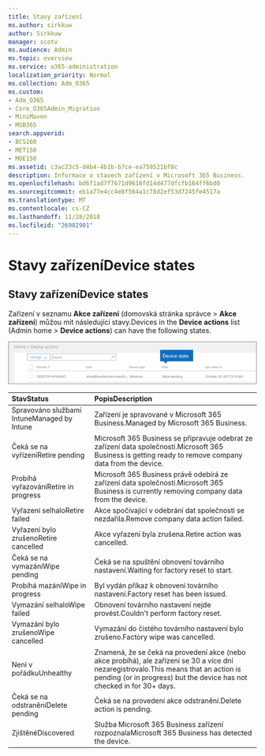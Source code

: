 ```yaml
---
title: Stavy zařízení
ms.author: sirkkuw
author: Sirkkuw
manager: scotv
ms.audience: Admin
ms.topic: overview
ms.service: o365-administration
localization_priority: Normal
ms.collection: Adm_O365
ms.custom:
- Adm_O365
- Core_O365Admin_Migration
- MiniMaven
- MSB365
search.appverid:
- BCS160
- MET150
- MOE150
ms.assetid: c3ac23c5-d4b4-4b1b-b7ce-ea759521bf8c
description: Informace o stavech zařízení v Microsoft 365 Business.
ms.openlocfilehash: bd6f1ad7f7671d9616fd14d477dfcfb164ff6bd0
ms.sourcegitcommit: eb1a77e4cc4e8f564a1c78d2ef53d7245fe4517a
ms.translationtype: MT
ms.contentlocale: cs-CZ
ms.lasthandoff: 11/28/2018
ms.locfileid: "26982901"
---
```

# <a name="device-states"></a><span data-ttu-id="c684a-103">Stavy zařízení</span><span class="sxs-lookup"><span data-stu-id="c684a-103">Device states</span></span>

## <a name="device-states"></a><span data-ttu-id="c684a-104">Stavy zařízení</span><span class="sxs-lookup"><span data-stu-id="c684a-104">Device states</span></span>

<span data-ttu-id="c684a-105">Zařízení v seznamu **Akce zařízení** (domovská stránka správce \> **Akce zařízení**) můžou mít následující stavy.</span><span class="sxs-lookup"><span data-stu-id="c684a-105">Devices in the **Device actions** list (Admin home \> **Device actions**) can have the following states.</span></span>
  
![In the Device actions list, you can see the Devices states.](media/a621c47e-45d9-4e1a-beb9-c03254d40c1d.png)
  
|<span data-ttu-id="c684a-107">**Stav**</span><span class="sxs-lookup"><span data-stu-id="c684a-107">**Status**</span></span>|<span data-ttu-id="c684a-108">**Popis**</span><span class="sxs-lookup"><span data-stu-id="c684a-108">**Description**</span></span>|
|:-----|:-----|
|<span data-ttu-id="c684a-109">Spravováno službami Intune</span><span class="sxs-lookup"><span data-stu-id="c684a-109">Managed by Intune</span></span>  <br/> |<span data-ttu-id="c684a-110">Zařízení je spravované v Microsoft 365 Business.</span><span class="sxs-lookup"><span data-stu-id="c684a-110">Managed by Microsoft 365 Business.</span></span>  <br/> |
|<span data-ttu-id="c684a-111">Čeká se na vyřízení</span><span class="sxs-lookup"><span data-stu-id="c684a-111">Retire pending</span></span>  <br/> |<span data-ttu-id="c684a-112">Microsoft 365 Business se připravuje odebrat ze zařízení data společnosti.</span><span class="sxs-lookup"><span data-stu-id="c684a-112">Microsoft 365 Business is getting ready to remove company data from the device.</span></span>  <br/> |
|<span data-ttu-id="c684a-113">Probíhá vyřazování</span><span class="sxs-lookup"><span data-stu-id="c684a-113">Retire in progress</span></span>  <br/> |<span data-ttu-id="c684a-114">Microsoft 365 Business právě odebírá ze zařízení data společnosti.</span><span class="sxs-lookup"><span data-stu-id="c684a-114">Microsoft 365 Business is currently removing company data from the device.</span></span>  <br/> |
|<span data-ttu-id="c684a-115">Vyřazení selhalo</span><span class="sxs-lookup"><span data-stu-id="c684a-115">Retire failed</span></span>  <br/> | <span data-ttu-id="c684a-116">Akce spočívající v odebrání dat společnosti se nezdařila.</span><span class="sxs-lookup"><span data-stu-id="c684a-116">Remove company data action failed.</span></span>  <br/> |
|<span data-ttu-id="c684a-117">Vyřazení bylo zrušeno</span><span class="sxs-lookup"><span data-stu-id="c684a-117">Retire cancelled</span></span>  <br/> |<span data-ttu-id="c684a-118">Akce vyřazení byla zrušena.</span><span class="sxs-lookup"><span data-stu-id="c684a-118">Retire action was cancelled.</span></span>  <br/> |
|<span data-ttu-id="c684a-119">Čeká se na vymazání</span><span class="sxs-lookup"><span data-stu-id="c684a-119">Wipe pending</span></span>  <br/> |<span data-ttu-id="c684a-120">Čeká se na spuštění obnovení továrního nastavení.</span><span class="sxs-lookup"><span data-stu-id="c684a-120">Waiting for factory reset to start.</span></span>  <br/> |
|<span data-ttu-id="c684a-121">Probíhá mazání</span><span class="sxs-lookup"><span data-stu-id="c684a-121">Wipe in progress</span></span>  <br/> |<span data-ttu-id="c684a-122">Byl vydán příkaz k obnovení továrního nastavení.</span><span class="sxs-lookup"><span data-stu-id="c684a-122">Factory reset has been issued.</span></span>  <br/> |
|<span data-ttu-id="c684a-123">Vymazání selhalo</span><span class="sxs-lookup"><span data-stu-id="c684a-123">Wipe failed</span></span>  <br/> |<span data-ttu-id="c684a-124">Obnovení továrního nastavení nejde provést.</span><span class="sxs-lookup"><span data-stu-id="c684a-124">Couldn't perform factory reset.</span></span>  <br/> |
|<span data-ttu-id="c684a-125">Vymazání bylo zrušeno</span><span class="sxs-lookup"><span data-stu-id="c684a-125">Wipe cancelled</span></span>  <br/> |<span data-ttu-id="c684a-126">Vymazání do čistého továrního nastavení bylo zrušeno.</span><span class="sxs-lookup"><span data-stu-id="c684a-126">Factory wipe was cancelled.</span></span>  <br/> |
|<span data-ttu-id="c684a-127">Není v pořádku</span><span class="sxs-lookup"><span data-stu-id="c684a-127">Unhealthy</span></span>  <br/> |<span data-ttu-id="c684a-128">Znamená, že se čeká na provedení akce (nebo akce probíhá), ale zařízení se 30 a více dní nezaregistrovalo.</span><span class="sxs-lookup"><span data-stu-id="c684a-128">This means that an action is pending (or in progress) but the device has not checked in for 30+ days.</span></span>  <br/> |
|<span data-ttu-id="c684a-129">Čeká se na odstranění</span><span class="sxs-lookup"><span data-stu-id="c684a-129">Delete pending</span></span>  <br/> |<span data-ttu-id="c684a-130">Čeká se na provedení akce odstranění.</span><span class="sxs-lookup"><span data-stu-id="c684a-130">Delete action is pending.</span></span>  <br/> |
|<span data-ttu-id="c684a-131">Zjištěné</span><span class="sxs-lookup"><span data-stu-id="c684a-131">Discovered</span></span>  <br/> |<span data-ttu-id="c684a-132">Služba Microsoft 365 Business zařízení rozpoznala</span><span class="sxs-lookup"><span data-stu-id="c684a-132">Microsoft 365 Business has detected the device.</span></span>  <br/> |
   
